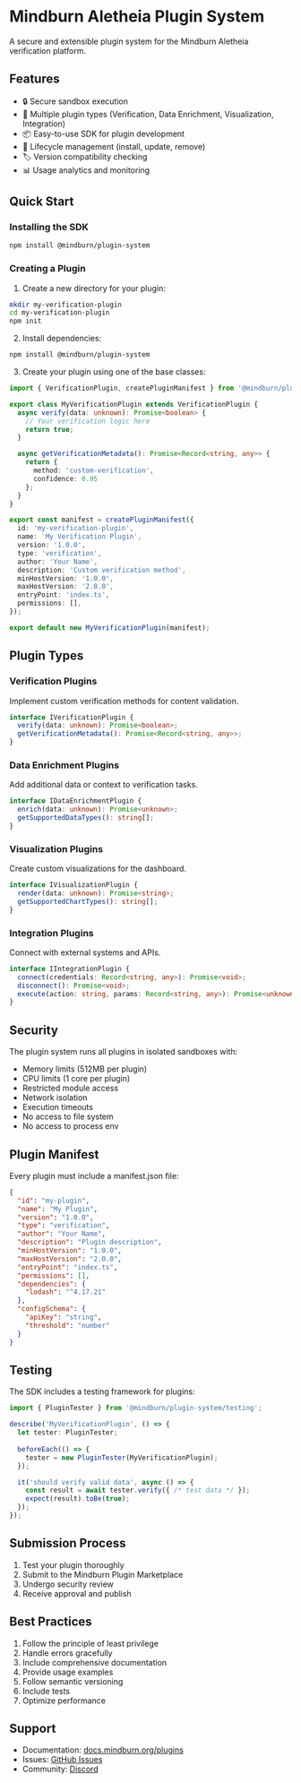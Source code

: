 # Mindburn Aletheia Plugin System

A secure and extensible plugin system for the Mindburn Aletheia verification platform.

## Features

- 🔒 Secure sandbox execution
- 🔌 Multiple plugin types (Verification, Data Enrichment, Visualization, Integration)
- 📦 Easy-to-use SDK for plugin development
- 🔄 Lifecycle management (install, update, remove)
- 🏷️ Version compatibility checking
- 📊 Usage analytics and monitoring

## Quick Start

### Installing the SDK

```bash
npm install @mindburn/plugin-system
```

### Creating a Plugin

1. Create a new directory for your plugin:
```bash
mkdir my-verification-plugin
cd my-verification-plugin
npm init
```

2. Install dependencies:
```bash
npm install @mindburn/plugin-system
```

3. Create your plugin using one of the base classes:

```typescript
import { VerificationPlugin, createPluginManifest } from '@mindburn/plugin-system';

export class MyVerificationPlugin extends VerificationPlugin {
  async verify(data: unknown): Promise<boolean> {
    // Your verification logic here
    return true;
  }

  async getVerificationMetadata(): Promise<Record<string, any>> {
    return {
      method: 'custom-verification',
      confidence: 0.95
    };
  }
}

export const manifest = createPluginManifest({
  id: 'my-verification-plugin',
  name: 'My Verification Plugin',
  version: '1.0.0',
  type: 'verification',
  author: 'Your Name',
  description: 'Custom verification method',
  minHostVersion: '1.0.0',
  maxHostVersion: '2.0.0',
  entryPoint: 'index.ts',
  permissions: [],
});

export default new MyVerificationPlugin(manifest);
```

## Plugin Types

### Verification Plugins
Implement custom verification methods for content validation.

```typescript
interface IVerificationPlugin {
  verify(data: unknown): Promise<boolean>;
  getVerificationMetadata(): Promise<Record<string, any>>;
}
```

### Data Enrichment Plugins
Add additional data or context to verification tasks.

```typescript
interface IDataEnrichmentPlugin {
  enrich(data: unknown): Promise<unknown>;
  getSupportedDataTypes(): string[];
}
```

### Visualization Plugins
Create custom visualizations for the dashboard.

```typescript
interface IVisualizationPlugin {
  render(data: unknown): Promise<string>;
  getSupportedChartTypes(): string[];
}
```

### Integration Plugins
Connect with external systems and APIs.

```typescript
interface IIntegrationPlugin {
  connect(credentials: Record<string, any>): Promise<void>;
  disconnect(): Promise<void>;
  execute(action: string, params: Record<string, any>): Promise<unknown>;
}
```

## Security

The plugin system runs all plugins in isolated sandboxes with:

- Memory limits (512MB per plugin)
- CPU limits (1 core per plugin)
- Restricted module access
- Network isolation
- Execution timeouts
- No access to file system
- No access to process env

## Plugin Manifest

Every plugin must include a manifest.json file:

```json
{
  "id": "my-plugin",
  "name": "My Plugin",
  "version": "1.0.0",
  "type": "verification",
  "author": "Your Name",
  "description": "Plugin description",
  "minHostVersion": "1.0.0",
  "maxHostVersion": "2.0.0",
  "entryPoint": "index.ts",
  "permissions": [],
  "dependencies": {
    "lodash": "^4.17.21"
  },
  "configSchema": {
    "apiKey": "string",
    "threshold": "number"
  }
}
```

## Testing

The SDK includes a testing framework for plugins:

```typescript
import { PluginTester } from '@mindburn/plugin-system/testing';

describe('MyVerificationPlugin', () => {
  let tester: PluginTester;
  
  beforeEach(() => {
    tester = new PluginTester(MyVerificationPlugin);
  });

  it('should verify valid data', async () => {
    const result = await tester.verify({ /* test data */ });
    expect(result).toBe(true);
  });
});
```

## Submission Process

1. Test your plugin thoroughly
2. Submit to the Mindburn Plugin Marketplace
3. Undergo security review
4. Receive approval and publish

## Best Practices

1. Follow the principle of least privilege
2. Handle errors gracefully
3. Include comprehensive documentation
4. Provide usage examples
5. Follow semantic versioning
6. Include tests
7. Optimize performance

## Support

- Documentation: [docs.mindburn.org/plugins](https://docs.mindburn.org/plugins)
- Issues: [GitHub Issues](https://github.com/mindburn/plugin-system/issues)
- Community: [Discord](https://discord.gg/mindburn) 